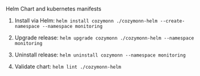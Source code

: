 Helm Chart and kubernetes manifests

1) Install via Helm:
```helm install cozymonn ./cozymonn-helm --create-namespace --namespace monitoring```

2) Upgrade release:
```helm upgrade cozymonn ./cozymonn-helm --namespace monitoring```

3) Uninstall release:
```helm uninstall cozymonn --namespace monitoring```

4) Validate chart:
```helm lint ./cozymonn-helm```
